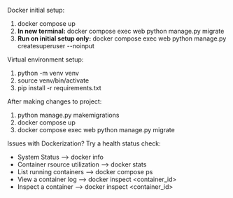 Docker initial setup:
1. docker compose up 
2. **In new terminal:** docker compose exec web python manage.py migrate
3. **Run on initial setup only:** docker compose exec web python manage.py createsuperuser --noinput

Virtual environment setup:

1. python -m venv venv
2. source venv/bin/activate
3. pip install -r requirements.txt

After making changes to project:
1. python manage.py makemigrations
2. docker compose up
3. docker compose exec web python manage.py migrate

Issues with Dockerization? Try a health status check:
-  System Status --> docker info
-  Container rsource utilization --> docker stats
-  List running containers --> docker compose ps
-  View a container log --> docker inspect <container_id>
-  Inspect a container --> docker inspect <container_id>
